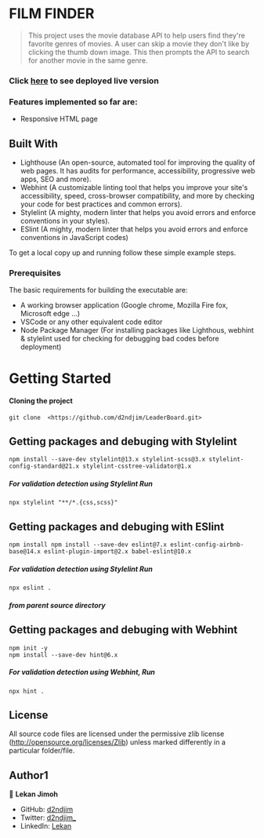 # FILM FINDER

> This project uses the movie database API to help users find they're favorite genres of movies. A user can skip a movie they don't like by clicking the thumb down image. This then prompts the API to search for another movie in the same genre.

### Click [here](https://d2ndjim.github.io/Film-Finder/) to see deployed live version

### Features implemented so far are:

- Responsive HTML page

## Built With

- Lighthouse (An open-source, automated tool for improving the quality of web pages. It has audits for performance, accessibility, progressive web apps, SEO and more).
- Webhint (A customizable linting tool that helps you improve your site's accessibility, speed, cross-browser compatibility, and more by checking your code for best practices and common errors).
- Stylelint (A mighty, modern linter that helps you avoid errors and enforce conventions in your styles).
- ESlint (A mighty, modern linter that helps you avoid errors and enforce conventions in JavaScript codes)

To get a local copy up and running follow these simple example steps.

### Prerequisites

The basic requirements for building the executable are:

- A working browser application (Google chrome, Mozilla Fire fox, Microsoft edge ...)
- VSCode or any other equivalent code editor
- Node Package Manager (For installing packages like Lighthous, webhint & stylelint used for checking for debugging bad codes before deployment)

# Getting Started

#### Cloning the project

```
git clone  <https://github.com/d2ndjim/LeaderBoard.git>
```
## Getting packages and debuging with Stylelint

```
npm install --save-dev stylelint@13.x stylelint-scss@3.x stylelint-config-standard@21.x stylelint-csstree-validator@1.x
```

##### For validation detection using Stylelint Run

```
npx stylelint "**/*.{css,scss}"
```
## Getting packages and debuging with ESlint

```
npm install npm install --save-dev eslint@7.x eslint-config-airbnb-base@14.x eslint-plugin-import@2.x babel-eslint@10.x
```
##### For validation detection using Stylelint Run

```
npx eslint .
```

##### from parent source directory

## Getting packages and debuging with Webhint

```
npm init -y
npm install --save-dev hint@6.x
```

##### For validation detection using Webhint, Run

```
npx hint .
```
## License

All source code files are licensed under the permissive zlib license
(http://opensource.org/licenses/Zlib) unless marked differently in a particular folder/file.

## Author1
👤 **Lekan Jimoh**

- GitHub: [d2ndjim](https://github.com/d2ndjim)
- Twitter: [d2ndjim_](https://twitter.com/d2ndjim_)
- LinkedIn: [Lekan](https://linkedin.com/in/lekanj)
